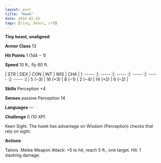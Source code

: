 ```yaml
---
layout: post
title: "Hawk"
date: 2016-02-29
tags: [tiny, beast, cr0]
---
```


**Tiny beast, unaligned**

**Armor Class** 13

**Hit Points** 1 (1d4 − 1)

**Speed** 10 ft., fly 60 ft.

|   STR   |   DEX   |   CON   |   INT   |   WIS   |   CHA   |
|: ----- :|: ----- :|: ----- :|: ----- :|: ----- :|: ----- :|
| 5 (−3) | 16 (+3) | 8 (−1) | 2 (−4) | 14 (+2) | 6 (−2) |

**Skills** Perception +4 

**Senses** passive Perception 14 

**Languages** — 

**Challenge** 0 (10 XP)

Keen Sight. The hawk has advantage on Wisdom (Perception) checks that rely on sight. 

**Actions**

Talons. Melee Weapon Attack: +5 to hit, reach 5 ft., one target. Hit: 1 slashing damage.